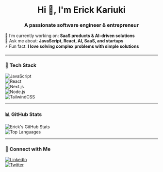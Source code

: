 <h1 align="center">Hi 👋, I'm Erick Kariuki</h1>
<h3 align="center">A passionate software engineer & entrepreneur</h3>

🌱 I’m currently working on: **SaaS products & AI-driven solutions**  
💬 Ask me about: **JavaScript, React, AI, SaaS, and startups**  
⚡ Fun fact: **I love solving complex problems with simple solutions**  

---

### 🚀 **Tech Stack**  
![JavaScript](https://img.shields.io/badge/JavaScript-F7DF1E?style=for-the-badge&logo=javascript&logoColor=black)  
![React](https://img.shields.io/badge/React-61DAFB?style=for-the-badge&logo=react&logoColor=black)  
![Next.js](https://img.shields.io/badge/Next.js-000000?style=for-the-badge&logo=nextdotjs&logoColor=white)  
![Node.js](https://img.shields.io/badge/Node.js-339933?style=for-the-badge&logo=nodedotjs&logoColor=white)  
![TailwindCSS](https://img.shields.io/badge/TailwindCSS-38B2AC?style=for-the-badge&logo=tailwindcss&logoColor=white)  

---

### 📊 **GitHub Stats**  
![Erick's GitHub Stats](https://github-readme-stats.vercel.app/api?username=erikdevs&show_icons=true&theme=radical)  
![Top Languages](https://github-readme-stats.vercel.app/api/top-langs/?username=erikdevs&layout=compact&theme=radical)  

---

### 🔗 **Connect with Me**  
[![LinkedIn](https://img.shields.io/badge/LinkedIn-blue?style=for-the-badge&logo=linkedin)](https://linkedin.com/in/yourprofile)  
[![Twitter](https://img.shields.io/badge/Twitter-1DA1F2?style=for-the-badge&logo=twitter&logoColor=white)](https://twitter.com/yourprofile)  

